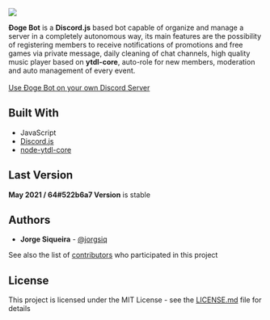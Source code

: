 ![](header.png)

**Đoge Bot** is a **Discord.js** based bot capable of organize and manage a server in a completely autonomous way, its main features are the possibility of registering members to receive notifications of promotions and free games via private message, daily cleaning of chat channels, high quality music player based on **ytdl-core**, auto-role for new members, moderation and auto management of every event.
<br><br><a target="_blank" href="https://discord.com/oauth2/authorize?client_id=826073829302206525&scope=bot&permissions=842263608">Use Đoge Bot on your own Discord Server</a>

## Built With
* JavaScript
* [Discord.js](https://github.com/discordjs/discord.js)
* [node-ytdl-core](https://github.com/fent/node-ytdl-core)

## Last Version

**May 2021 / 64#522b6a7 Version** is stable

## Authors
* **Jorge Siqueira** - [@jorgsiq](https://github.com/jorgsiq)

See also the list of [contributors](https://github.com/jorgsiq/saicc-website/graphs/contributors) who participated in this project

## License

This project is licensed under the MIT License - see the [LICENSE.md](LICENSE.md) file for details


